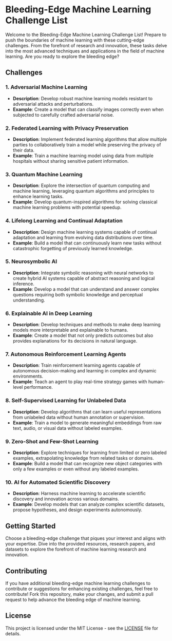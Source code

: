 # Bleeding-Edge Machine Learning Challenge List

Welcome to the Bleeding-Edge Machine Learning Challenge List! Prepare to push the boundaries of machine learning with these cutting-edge challenges. From the forefront of research and innovation, these tasks delve into the most advanced techniques and applications in the field of machine learning. Are you ready to explore the bleeding edge?

## Challenges

### 1. Adversarial Machine Learning
   - **Description**: Develop robust machine learning models resistant to adversarial attacks and perturbations.
   - **Example**: Create a model that can classify images correctly even when subjected to carefully crafted adversarial noise.

### 2. Federated Learning with Privacy Preservation
   - **Description**: Implement federated learning algorithms that allow multiple parties to collaboratively train a model while preserving the privacy of their data.
   - **Example**: Train a machine learning model using data from multiple hospitals without sharing sensitive patient information.

### 3. Quantum Machine Learning
   - **Description**: Explore the intersection of quantum computing and machine learning, leveraging quantum algorithms and principles to enhance learning tasks.
   - **Example**: Develop quantum-inspired algorithms for solving classical machine learning problems with potential speedup.

### 4. Lifelong Learning and Continual Adaptation
   - **Description**: Design machine learning systems capable of continual adaptation and learning from evolving data distributions over time.
   - **Example**: Build a model that can continuously learn new tasks without catastrophic forgetting of previously learned knowledge.

### 5. Neurosymbolic AI
   - **Description**: Integrate symbolic reasoning with neural networks to create hybrid AI systems capable of abstract reasoning and logical inference.
   - **Example**: Develop a model that can understand and answer complex questions requiring both symbolic knowledge and perceptual understanding.

### 6. Explainable AI in Deep Learning
   - **Description**: Develop techniques and methods to make deep learning models more interpretable and explainable to humans.
   - **Example**: Create a model that not only predicts outcomes but also provides explanations for its decisions in natural language.

### 7. Autonomous Reinforcement Learning Agents
   - **Description**: Train reinforcement learning agents capable of autonomous decision-making and learning in complex and dynamic environments.
   - **Example**: Teach an agent to play real-time strategy games with human-level performance.

### 8. Self-Supervised Learning for Unlabeled Data
   - **Description**: Develop algorithms that can learn useful representations from unlabeled data without human annotation or supervision.
   - **Example**: Train a model to generate meaningful embeddings from raw text, audio, or visual data without labeled examples.

### 9. Zero-Shot and Few-Shot Learning
   - **Description**: Explore techniques for learning from limited or zero labeled examples, extrapolating knowledge from related tasks or domains.
   - **Example**: Build a model that can recognize new object categories with only a few examples or even without any labeled examples.

### 10. AI for Automated Scientific Discovery
   - **Description**: Harness machine learning to accelerate scientific discovery and innovation across various domains.
   - **Example**: Develop models that can analyze complex scientific datasets, propose hypotheses, and design experiments autonomously.

## Getting Started
Choose a bleeding-edge challenge that piques your interest and aligns with your expertise. Dive into the provided resources, research papers, and datasets to explore the forefront of machine learning research and innovation.

## Contributing
If you have additional bleeding-edge machine learning challenges to contribute or suggestions for enhancing existing challenges, feel free to contribute! Fork this repository, make your changes, and submit a pull request to help advance the bleeding edge of machine learning.

## License
This project is licensed under the MIT License - see the [LICENSE](LICENSE) file for details.
